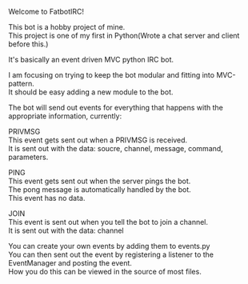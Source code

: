 Welcome to FatbotIRC!

This bot is a hobby project of mine.  
This project is one of my first in Python(Wrote a chat server and client before this.)  

It's basically an event driven MVC python IRC bot.  

I am focusing on trying to keep the bot modular and fitting into MVC-pattern.  
It should be easy adding a new module to the bot.  
  
The bot will send out events for everything that happens with the appropriate information, currently:  
   
PRIVMSG  
  This event gets sent out when a PRIVMSG is received.  
  It is sent out with the data: soucre, channel, message, command, parameters.  
   
   
   
PING  
  This event gets sent out when the server pings the bot.  
  The pong message is automatically handled by the bot.  
  This event has no data.  
   
   
   
JOIN  
  This event is sent out when you tell the bot to join a channel.  
  It is sent out with the data: channel  
  
  
  
You can create your own events by adding them to events.py  
You can then sent out the event by registering a listener to the EventManager and posting the event.  
How you do this can be viewed in the source of most files.  